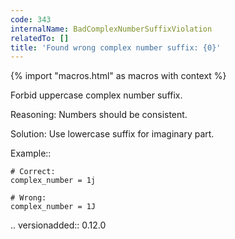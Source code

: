 ```yaml
---
code: 343
internalName: BadComplexNumberSuffixViolation
relatedTo: []
title: 'Found wrong complex number suffix: {0}'
---
```


{% import "macros.html" as macros with context %}

Forbid uppercase complex number suffix.

Reasoning: Numbers should be consistent.

Solution: Use lowercase suffix for imaginary part.

Example::

    # Correct:
    complex_number = 1j
    
    # Wrong:
    complex_number = 1J

.. versionadded:: 0.12.0
